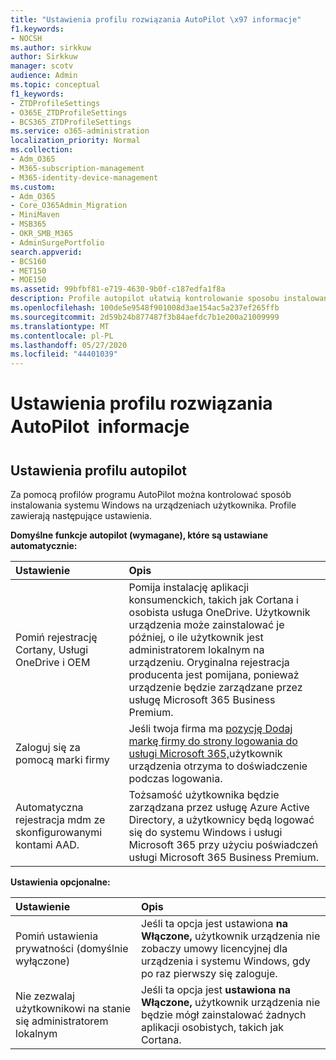 ```yaml
---
title: "Ustawienia profilu rozwiązania AutoPilot \x97 informacje"
f1.keywords:
- NOCSH
ms.author: sirkkuw
author: Sirkkuw
manager: scotv
audience: Admin
ms.topic: conceptual
f1_keywords:
- ZTDProfileSettings
- O365E_ZTDProfileSettings
- BCS365_ZTDProfileSettings
ms.service: o365-administration
localization_priority: Normal
ms.collection:
- Adm_O365
- M365-subscription-management
- M365-identity-device-management
ms.custom:
- Adm_O365
- Core_O365Admin_Migration
- MiniMaven
- MSB365
- OKR_SMB_M365
- AdminSurgePortfolio
search.appverid:
- BCS160
- MET150
- MOE150
ms.assetid: 99bfbf81-e719-4630-9b0f-c187edfa1f8a
description: Profile autopilot ułatwią kontrolowanie sposobu instalowania systemu Windows na urządzeniach użytkowników. Profile zawierają ustawienia domyślne i opcjonalne, takie jak pomiń instalację Cortany.
ms.openlocfilehash: 100de5e9548f901008d3ae154ac5a237ef265ffb
ms.sourcegitcommit: 2d59b24b877487f3b84aefdc7b1e200a21009999
ms.translationtype: MT
ms.contentlocale: pl-PL
ms.lasthandoff: 05/27/2020
ms.locfileid: "44401039"
---
```

# <a name="about-autopilot-profile-settings"></a>Ustawienia profilu rozwiązania AutoPilot  informacje

## <a name="autopilot-profile-settings"></a>Ustawienia profilu autopilot

Za pomocą profilów programu AutoPilot można kontrolować sposób instalowania systemu Windows na urządzeniach użytkownika. Profile zawierają następujące ustawienia.
  
 **Domyślne funkcje autopilot (wymagane), które są ustawiane automatycznie:**
  
|**Ustawienie**|**Opis**|
|:-----|:-----|
|Pomiń rejestrację Cortany, Usługi OneDrive i OEM  <br/> |Pomija instalację aplikacji konsumenckich, takich jak Cortana i osobista usługa OneDrive. Użytkownik urządzenia może zainstalować je później, o ile użytkownik jest administratorem lokalnym na urządzeniu. Oryginalna rejestracja producenta jest pomijana, ponieważ urządzenie będzie zarządzane przez usługę Microsoft 365 Business Premium.  <br/> |
|Zaloguj się za pomocą marki firmy  <br/> |Jeśli twoja firma ma [pozycję Dodaj markę firmy do strony logowania do usługi Microsoft 365,](https://docs.microsoft.com/microsoft-365/admin/setup/customize-sign-in-page)użytkownik urządzenia otrzyma to doświadczenie podczas logowania.  <br/> |
|Automatyczna rejestracja mdm ze skonfigurowanymi kontami AAD.  <br/> |Tożsamość użytkownika będzie zarządzana przez usługę Azure Active Directory, a użytkownicy będą logować się do systemu Windows i usługi Microsoft 365 przy użyciu poświadczeń usługi Microsoft 365 Business Premium.  <br/> |
   
 **Ustawienia opcjonalne:**
  
|**Ustawienie**|**Opis**|
|:-----|:-----|
|Pomiń ustawienia prywatności (domyślnie wyłączone)  <br/> |Jeśli ta opcja jest ustawiona **na Włączone,** użytkownik urządzenia nie zobaczy umowy licencyjnej dla urządzenia i systemu Windows, gdy po raz pierwszy się zaloguje.  <br/> |
|Nie zezwalaj użytkownikowi na stanie się administratorem lokalnym  <br/> |Jeśli ta opcja jest **ustawiona na Włączone,** użytkownik urządzenia nie będzie mógł zainstalować żadnych aplikacji osobistych, takich jak Cortana.<br/> |
   
